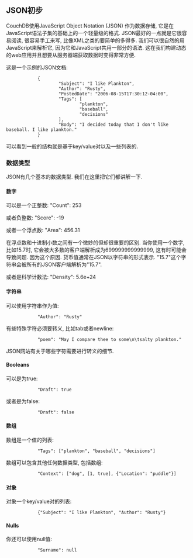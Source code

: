 ## JSON初步 ##

CouchDB使用JavaScript Object Notation (JSON) 作为数据存储, 它是在JavaScript语法子集的基础上的一个轻量级的格式. JSON最好的一点就是它很容易阅读, 很容易手工来写, 比像XML之类的要简单的多得多. 我们可以很自然的用JavaScript来解析它, 因为它和JavaScript共用一部分的语法. 这在我们构建动态的web应用并且想要从服务器端获取数据时变得非常方便. 

这是一个示例的JSON文档:

				{
						"Subject": "I like Plankton",
						"Author": "Rusty",
						"PostedDate": "2006-08-15T17:30:12-04:00",
						"Tags": [
								"plankton",
								"baseball",
								"decisions"
						],
						"Body": "I decided today that I don't like baseball. I like plankton."
				}

可以看到一般的结构就是基于key/value对以及一些列表的.

### 数据类型 ###

JSON有几个基本的数据类型. 我们在这里把它们都讲解一下.

#### 数字 ####

可以是一个正整数: "Count": 253

或者负整数: "Score": -19

或者一个浮点数: "Area": 456.31

在浮点数和十进制小数之间有一个微妙的但却很重要的区别. 当你使用一个数字, 比如15.7时, 它会被大多数的客户端解析成为699999999999999, 这有时可能会导致问题. 因为这个原因. 货币值通常在JSON以字符串的形式表示. "15.7"这个字符串会被所有的JSON客户端解析为"15.7".

或者是科学计数法: "Density": 5.6e+24

#### 字符串 ####

可以使用字符串作为值:

				"Author": "Rusty"

有些特殊字符必须要转义, 比如tab或者newline:

				"poem": "May I compare thee to some\n\tsalty plankton."

JSON网站有关于哪些字符需要进行转义的细节.

#### Booleans ####

可以是为true:

				"Draft": true

或者是为false:

				"Draft": false

#### 数组 #### 

数组是一个值的列表:

				"Tags": ["plankton", "baseball", "decisions"]

数组可以包含其他任何数据类型, 包括数组:

				"Context": ["dog", [1, true], {"Location": "puddle"}]

#### 对象 ####

对象一个key/value对的列表:

				{"Subject": "I like Plankton", "Author": "Rusty"}

#### Nulls ####

你还可以使用null值:

				"Surname": null

